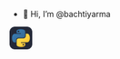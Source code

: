 - 👋 Hi, I’m @bachtiyarma
<img src="https://raw.githubusercontent.com/tandpfun/skill-icons/main/icons/Python-Dark.svg" width="40" height="40">
